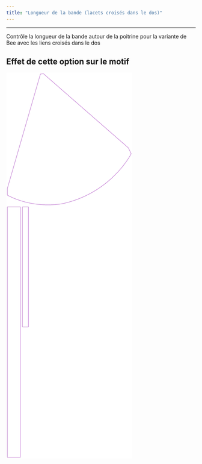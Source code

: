```yaml
---
title: "Longueur de la bande (lacets croisés dans le dos)"
---
```


***

Contrôle la longueur de la bande autour de la poitrine pour la variante de Bee avec les liens croisés dans le dos

## Effet de cette option sur le motif

![Cette image montre l'effet de cette option en superposant plusieurs variantes qui ont une valeur différente pour cette option](bee_bandlength_sample.svg "Effet de cette option sur le motif")
